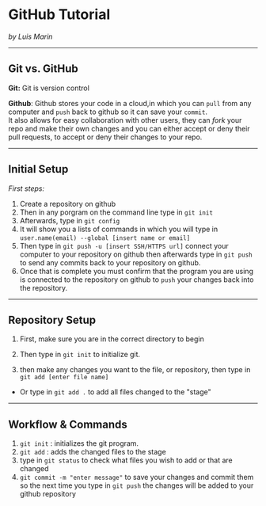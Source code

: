 # GitHub Tutorial

_by Luis Marin_

---
## Git vs. GitHub
__Git:__ Git is version control
 

__Github__:  Github stores your code in a cloud,in which you can   `pull` from any computer and `push` back to github so it can save your `commit`.  
It also allows for easy collaboration with other users, they can *fork* your repo and make their own changes and you can either accept or deny their pull requests, to accept or deny their changes to your repo.

 

---
## Initial Setup
_First steps:_  
1. Create a repository on github  
2. Then in any porgram on the command line type in `git init`  
3. Afterwards, type in `git config`  
4. It will show you a lists of commands in which you will type in `user.name(email) --global [insert name or email]`  
5. Then type in `git push -u [insert SSH/HTTPS url]` connect your computer to your repository on github then afterwards type in `git push` to send any commits back to your repository on github.
6. Once that is complete you must confirm that the program you are using is connected to the repository on github to `push` your changes back into the repository.




---
## Repository Setup

1. First, make sure you are in the correct directory to begin

2. Then type in `git init` to initialize git.

3. then make any changes you want to the file, or repository, then type in `git add [enter file name]`
* Or type in `git add .` to add all files changed to the "stage"


---
## Workflow & Commands
1. `git init` : initializes the git program.
2. `git add` : adds the changed files to the stage
3. type in `git status` to check what files you wish to add or that are changed
4. `git commit -m "enter message"` to save your changes and commit them so the next time you type in `git push` the changes will be added to your github repository
